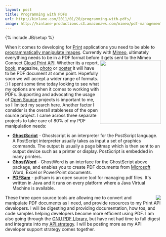 ```yaml
---
layout: post
title: Programming with PDFs
url: http://kinlane.com/2011/01/20/programming-with-pdfs/
image: http://kinlane-productions.s3.amazonaws.com/mimeo/pdf-management/GPL-Ghostscript-Logo.png
---
```

{% include JB/setup %}
When it comes to developing for <a href="http://www.kinlane.com/category/publishing/">Print</a> applications you need to be able to <a href="http://www.kinlane.com/2011/01/programming-with-images-using-imagemagick/">programmatically manipulate images</a>. Currently with <a href="http://www.mimeo.com">Mimeo</a>, ultimately everything needs to be in a PDF format before it gets sent to the Mimeo Connect <a href="http://www.kinlane.com/category/cloud-computing/cloud-print/">Cloud Print</a> <a href="http://www.apievangelist.com/">API</a>. <a href="http://pages.cs.wisc.edu/~ghost/doc/intro.htm" target="_blank"><img src="http://kinlane-productions.s3.amazonaws.com/mimeo/pdf-management/GPL-Ghostscript-Logo.png"  width="197" height="206" align="right" /></a> Whether its a report, <a href="http://www.kinlane.com/category/publishing/">book</a>, magazine, <a href="http://www.kinlane.com/category/publishing/">photo</a> or <a href="http://www.kinlane.com/category/publishing/">poster</a> it will have to be PDF document at some point. Hopefully soon we will accept a wider range of formats. :)
I spent some time today looking to see what my options are when it comes to working with PDFs. Supporting and advocating the usage of <a href="http://www.kinlane.com/category/open-source/">Open Source</a> projects is important to me, so I limited my search here. Another factor I consider is the overall stableness of the open source project.
I came across three separate projects to take care of 80% of my PDF manipulation needs:
<ul>
     <li>
          <strong><a href="http://pages.cs.wisc.edu/~ghost/" target="_blank">GhostScript</a></strong> - Ghostscript is an interpreter for the PostScript language. A PostScript interpreter usually takes as input a set of graphics commands. The output is usually a page bitmap which is then sent to an output device such as a printer or display. PostScript is embedded in many printers.
     </li>
     <li>
          <a href="http://ghostword.sourceforge.net/" target="_blank"><strong>GhostWord</strong></a> - GhostWord is an interface for the GhostScript above package, and enables you to create PDF documents from <a href="http://www.kinlane.com/category/microsoft/">Microsoft</a> Word, Excel or PowerPoint documents.
     </li>
     <li>
          <a href="http://www.pdfsam.org/mediawiki/index.php?title=Main_Page" target="_blank"><strong>PDFSam</strong></a> - pdfsam is an open source tool for managing pdf files. It's written in Java and it runs on every platform where a Java Virtual Machine is available.
     </li>
</ul><a href="http://www.pdfsam.org/mediawiki/index.php?title=Main_Page" target="_blank"><img src="http://kinlane-productions.s3.amazonaws.com/mimeo/pdf-management/pdfsam_logo.png"  align="right" /></a> These three open source tools are allowing me to convert and manipulate PDF documents as I need, and provide resources to my Print API developers. I will be digesting and providing documentation, how tos, and code samples helping developers become more efficient using PDF.
I am also going through the <a href="http://www.gnupdf.org/Library" target="_blank">GNU PDF Library</a>, but have not had time to full digest and integrate into my <a href="http://www.apievangelist.com" target="_blank">API strategy</a>. I will be posting more as my API developer support strategy comes together.